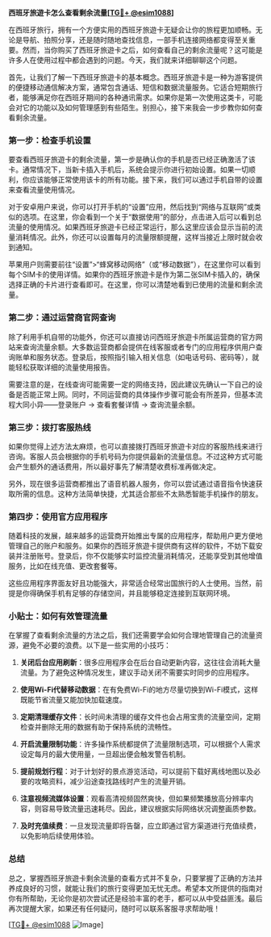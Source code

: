 **西班牙旅遊卡怎么查看剩余流量[[TG💪+ @esim1088](https://t.me/s/esim1088)]**

在西班牙旅行，拥有一个方便实用的西班牙旅遊卡无疑会让你的旅程更加顺畅。无论是导航、拍照分享，还是随时随地查找信息，一部手机连接网络都变得至关重要。然而，当你购买了西班牙旅遊卡之后，如何查看自己的剩余流量呢？这可能是许多人在使用过程中都会遇到的问题。今天，我们就来详细聊聊这个问题。

首先，让我们了解一下西班牙旅遊卡的基本概念。西班牙旅遊卡是一种为游客提供的便捷移动通信解决方案，通常包含通话、短信和数据流量服务。它适合短期旅行者，能够满足你在西班牙期间的各种通讯需求。如果你是第一次使用这类卡，可能会对它的功能以及如何管理感到有些陌生。别担心，接下来我会一步步教你如何查看剩余流量。

### **第一步：检查手机设置**

要查看西班牙旅遊卡的剩余流量，第一步是确认你的手机是否已经正确激活了该卡。通常情况下，当新卡插入手机后，系统会提示你进行初始设置。如果一切顺利，你应该能够正常使用该卡的所有功能。接下来，我们可以通过手机自带的设置来查看流量使用情况。

对于安卓用户来说，你可以打开手机的“设置”应用，然后找到“网络与互联网”或类似的选项。在这里，你会看到一个关于“数据使用”的部分，点击进入后可以看到总流量的使用情况。如果西班牙旅遊卡已经正常运行，那么这里应该会显示当前的流量消耗情况。此外，你还可以设置每月的流量限额提醒，这样当接近上限时就会收到通知。

苹果用户则需要前往“设置”>“蜂窝移动网络”（或“移动数据”），在这里你可以看到每个SIM卡的使用详情。如果你的西班牙旅遊卡是作为第二张SIM卡插入的，确保选择正确的卡片进行查看即可。在这里，你可以清楚地看到已使用的流量和剩余流量。

### **第二步：通过运营商官网查询**

除了利用手机自带的功能外，你还可以直接访问西班牙旅遊卡所属运营商的官方网站来查询流量余额。大多数运营商都会提供在线客服或者专门的应用程序供用户查询账单和服务状态。登录后，按照指引输入相关信息（如电话号码、密码等），就能轻松获取详细的流量使用报告。

需要注意的是，在线查询可能需要一定的网络支持，因此建议先确认一下自己的设备是否能正常上网。同时，不同运营商的具体操作步骤可能会有所差异，但基本流程大同小异——登录账户 -> 查看套餐详情 -> 查询流量余额。

### **第三步：拨打客服热线**

如果你觉得上述方法太麻烦，也可以直接拨打西班牙旅遊卡对应的客服热线来进行咨询。客服人员会根据你的手机号码为你提供最新的流量信息。不过这种方式可能会产生额外的通话费用，所以最好事先了解清楚收费标准再做决定。

另外，现在很多运营商都推出了语音机器人服务，你可以尝试通过语音指令快速获取所需的信息。这种方法简单快捷，尤其适合那些不太熟悉智能手机操作的朋友。

### **第四步：使用官方应用程序**

随着科技的发展，越来越多的运营商开始推出专属的应用程序，帮助用户更方便地管理自己的账户和服务。如果你的西班牙旅遊卡提供商有这样的软件，不妨下载安装并注册账号。登录后，你不仅能够实时监控流量消耗情况，还能享受到其他增值服务，比如在线充值、更改套餐等。

这些应用程序界面友好且功能强大，非常适合经常出国旅行的人士使用。当然，前提是你得确保手机有足够的存储空间，并且能够稳定连接到互联网环境。

### **小贴士：如何有效管理流量**

在掌握了查看剩余流量的方法之后，我们还需要学会如何合理地管理自己的流量资源，避免不必要的浪费。以下是一些实用的小技巧：

1. **关闭后台应用刷新**：很多应用程序会在后台自动更新内容，这往往会消耗大量流量。为了避免这种情况发生，建议手动关闭不需要实时同步的应用程序。
   
2. **使用Wi-Fi代替移动数据**：在有免费Wi-Fi的地方尽量切换到Wi-Fi模式，这样既能节省流量又能加快加载速度。

3. **定期清理缓存文件**：长时间未清理的缓存文件也会占用宝贵的流量空间，定期检查并删除无用的数据有助于保持系统的流畅性。

4. **开启流量限制功能**：许多操作系统都提供了流量限制选项，可以根据个人需求设定每月的最大使用量，一旦超出便会触发警告机制。

5. **提前规划行程**：对于计划好的景点游览活动，可以提前下载好离线地图以及必要的攻略资料，减少沿途查找路线时产生的流量开销。

6. **注意视频流媒体设置**：观看高清视频固然爽快，但如果频繁播放高分辨率内容，则容易导致流量迅速耗尽。因此，建议根据实际网络状况调整画质参数。

7. **及时充值续费**：一旦发现流量即将告罄，应立即通过官方渠道进行充值续费，以免影响后续使用体验。

### **总结**

总之，掌握西班牙旅遊卡剩余流量的查看方式并不复杂，只要掌握了正确的方法并养成良好的习惯，就能让我们的旅行变得更加无忧无虑。希望本文所提供的指南对你有所帮助，无论你是初次尝试还是经验丰富的老手，都可以从中受益匪浅。最后再次提醒大家，如果还有任何疑问，随时可以联系客服寻求帮助哦！

[[TG💪+ @esim1088](https://t.me/s/esim1088) ![Image](https://i.postimg.cc/4NQfJmqS/Snipaste-2025-05-13-00-14-12.png)]